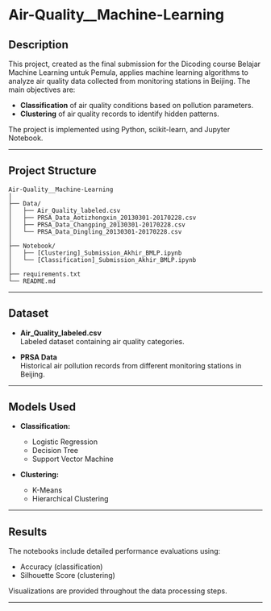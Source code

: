 # Air-Quality__Machine-Learning

## Description
This project, created as the final submission for the Dicoding course Belajar Machine Learning untuk Pemula, applies machine learning algorithms to analyze air quality data collected from monitoring stations in Beijing. The main objectives are:
- **Classification** of air quality conditions based on pollution parameters.
- **Clustering** of air quality records to identify hidden patterns.

The project is implemented using Python, scikit-learn, and Jupyter Notebook.

---

## Project Structure

```
Air-Quality__Machine-Learning
│
├── Data/
│   ├── Air_Quality_labeled.csv
│   ├── PRSA_Data_Aotizhongxin_20130301-20170228.csv
│   ├── PRSA_Data_Changping_20130301-20170228.csv
│   └── PRSA_Data_Dingling_20130301-20170228.csv
│
├── Notebook/
│   ├── [Clustering]_Submission_Akhir_BMLP.ipynb
│   └── [Classification]_Submission_Akhir_BMLP.ipynb
│
├── requirements.txt
└── README.md
```

---

## Dataset

- **Air_Quality_labeled.csv**  
  Labeled dataset containing air quality categories.

- **PRSA Data**  
  Historical air pollution records from different monitoring stations in Beijing.

---

## Models Used

- **Classification:**
  - Logistic Regression
  - Decision Tree
  - Support Vector Machine

- **Clustering:**
  - K-Means
  - Hierarchical Clustering

---

## Results
The notebooks include detailed performance evaluations using:
- Accuracy (classification)
- Silhouette Score (clustering)

Visualizations are provided throughout the data processing steps.

---
